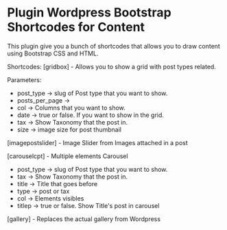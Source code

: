 # Plugin Wordpress Bootstrap Shortcodes for Content

This plugin give you a bunch of shortcodes that allows you to draw content using Bootstrap CSS and HTML. 

Shortcodes:
[gridbox] - Allows you to show a grid with post types related.

Parameters:
- post_type -> slug of Post type that you want to show.
- posts_per_page -> 
- col -> Columns that you want to show.
- date -> true or false. If you want to show in the grid.
- tax -> Show Taxonomy that the post in.
- size -> image size for post thumbnail

[imagepostslider] - Image Slider from Images attached in a post

[carouselcpt] - Multiple elements Carousel 

- post_type -> slug of Post type that you want to show.
- tax -> Show Taxonomy that the post in.
- title -> Title that goes before
- type -> post or tax
- col -> Elements visibles
- titlep -> true or false. Show Title's post in carousel

[gallery] - Replaces the actual gallery from Wordpress